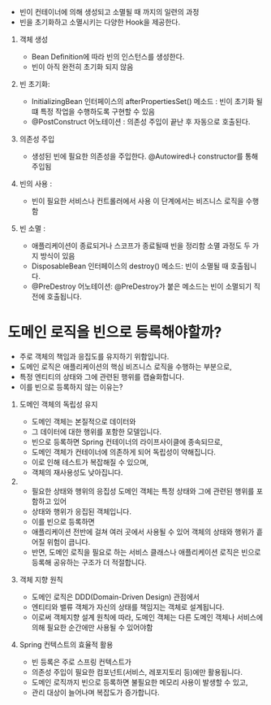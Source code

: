 - 빈이 컨테이너에 의해 생성되고 소멸될 때 까지의 일련의 과정 
- 빈을 초기화하고 소멸시키는 다양한 Hook을 제공한다.


1. 객체 생성 
   - Bean Definition에 따라 빈의 인스턴스를 생성한다. 
   - 빈이 아직 완전히 초기화 되지 않음

2. 빈 초기화: 
   - InitializingBean 인터페이스의 afterPropertiesSet() 메소드 : 빈이 초기화 될떄 특정 작업을 수행하도록 구현할 수 있음
   - @PostConstruct 어노테이션 : 의존성 주입이 끝난 후 자동으로 호출된다.

3. 의존성 주입  
   - 생성된 빈에 필요한 의존성을 주입한다. @Autowired나 constructor를 통해 주입됨



4. 빈의 사용 :
   - 빈이 필요한 서비스나 컨트롤러에서 사용 이 단계에서는 비즈니스 로직을 수행함

5. 빈 소멸 :
   - 애플리케이션이 종료되거나 스코프가 종료될때 빈을 정리함 소멸 과정도 두 가지 방식이 있음
   - DisposableBean 인터페이스의 destroy() 메소드: 빈이 소멸될 때 호출됩니다. 
   - @PreDestroy 어노테이션: @PreDestroy가 붙은 메소드는 빈이 소멸되기 직전에 호출됩니다.




# 도메인 로직을 빈으로 등록해야할까? 
- 주로 객체의 책임과 응집도를 유지하기 위함입니다.
- 도메인 로직은 애플리케이션의 핵심 비즈니스 로직을 수행하는 부분으로,
- 특정 엔티티의 상태와 그에 관련된 행위를 캡슐화합니다. 
- 이를 빈으로 등록하지 않는 이유는?



1. 도메인 객체의 독립성 유지
   - 도메인 객체는 본질적으로 데이터와 
   - 그 데이터에 대한 행위를 포함한 모델입니다. 
   - 빈으로 등록하면 Spring 컨테이너의 라이프사이클에 종속되므로, 
   - 도메인 객체가 컨테이너에 의존하게 되어 독립성이 약해집니다. 
   - 이로 인해 테스트가 복잡해질 수 있으며, 
   - 객체의 재사용성도 낮아집니다.
2. 
   - 필요한 상태와 행위의 응집성 도메인 객체는 특정 상태와 그에 관련된 행위를 포함하고 있어
   - 상태와 행위가 응집된 객체입니다. 
   - 이를 빈으로 등록하면
   - 애플리케이션 전반에 걸쳐 여러 곳에서 사용될 수 있어 객체의 상태와 행위가 흩어질 위험이 큽니다. 
   - 반면, 도메인 로직을 필요로 하는 서비스 클래스나 애플리케이션 로직은 빈으로 등록해 공유하는 구조가 더 적절합니다.

3.  객체 지향 원칙
    - 도메인 로직은 DDD(Domain-Driven Design) 관점에서 
    - 엔티티와 밸류 객체가 자신의 상태를 책임지는 객체로 설계됩니다. 
    - 이로써 객체지향 설계 원칙에 따라, 도메인 객체는 다른 도메인 객체나 서비스에 의해 필요한 순간에만 사용될 수 있어야함
    
    
4. Spring 컨텍스트의 효율적 활용
   - 빈 등록은 주로 스프링 컨텍스트가 
   - 의존성 주입이 필요한 컴포넌트(서비스, 레포지토리 등)에만 활용됩니다. 
   - 도메인 로직까지 빈으로 등록하면 불필요한 메모리 사용이 발생할 수 있고, 
   - 관리 대상이 늘어나며 복잡도가 증가합니다.
